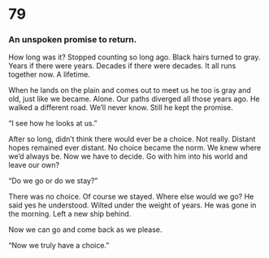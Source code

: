 # 79

### An unspoken promise to return.

How long was it? Stopped counting so long ago. Black hairs turned to gray. Years if there were years. Decades if there were decades. It all runs together now. A lifetime. 

When he lands on the plain and comes out to meet us he too is gray and old, just like we became. Alone. Our paths diverged all those years ago. He walked a different road. We’ll never know. Still he kept the promise.

“I see how he looks at us.”

After so long, didn’t think there would ever be a choice. Not really. Distant hopes remained ever distant. No choice became the norm. We knew where we’d always be. Now we have to decide. Go with him into his world and leave our own?

“Do we go or do we stay?”

There was no choice. Of course we stayed. Where else would we go? He said yes he understood. Wilted under the weight of years. He was gone in the morning. Left a new ship behind. 

Now we can go and come back as we please.

“Now we truly have a choice.”